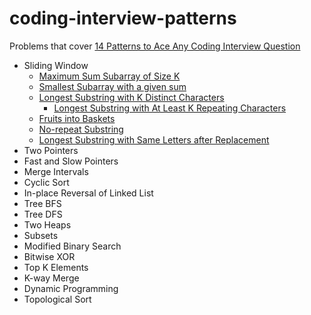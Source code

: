 # coding-interview-patterns

Problems that cover [14 Patterns to Ace Any Coding Interview Question](https://hackernoon.com/14-patterns-to-ace-any-coding-interview-question-c5bb3357f6ed)

- Sliding Window
  - [Maximum Sum Subarray of Size K](https://leetcode.com/problems/maximum-subarray/)
  - [Smallest Subarray with a given sum](https://leetcode.com/problems/minimum-size-subarray-sum/)
  - [Longest Substring with K Distinct Characters](https://sunjetliu.medium.com/longest-substring-with-k-distinct-characters-6689840f8c75)
    - [Longest Substring with At Least K Repeating Characters](https://leetcode.com/problems/longest-substring-with-at-least-k-repeating-characters/)
  - [Fruits into Baskets](https://leetcode.com/problems/fruit-into-baskets/)
  - [No-repeat Substring](https://leetcode.com/problems/longest-substring-without-repeating-characters/)
  - [Longest Substring with Same Letters after Replacement](https://leetcode.com/problems/longest-repeating-character-replacement/)
- Two Pointers
- Fast and Slow Pointers
- Merge Intervals
- Cyclic Sort
- In-place Reversal of Linked List
- Tree BFS
- Tree DFS
- Two Heaps
- Subsets
- Modified Binary Search
- Bitwise XOR
- Top K Elements
- K-way Merge
- Dynamic Programming
- Topological Sort
